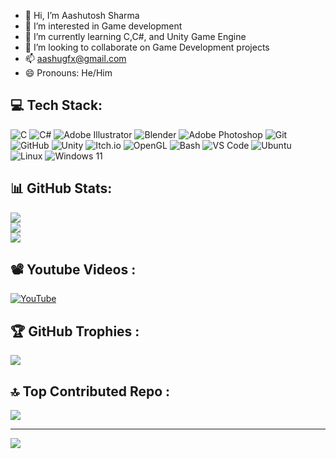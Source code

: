 - 👋 Hi, I’m Aashutosh Sharma
- 👀 I’m interested in Game development
- 🌱 I’m currently learning C,C#, and Unity Game Engine
- 💞️ I’m looking to collaborate on Game Development projects
- 📫 aashugfx@gmail.com
- 😄 Pronouns: He/Him


## 💻 Tech Stack:
![C](https://img.shields.io/badge/c-%2300599C.svg?style=flat&logo=c&logoColor=white) 
![C#](https://img.shields.io/badge/c%23-%23239120.svg?style=flat&logo=csharp&logoColor=white) 
![Adobe Illustrator](https://img.shields.io/badge/adobe%20illustrator-%23FF9A00.svg?style=flat&logo=adobe%20illustrator&logoColor=white) 
![Blender](https://img.shields.io/badge/blender-%23F5792A.svg?style=flat&logo=blender&logoColor=white) 
![Adobe Photoshop](https://img.shields.io/badge/adobe%20photoshop-%2331A8FF.svg?style=flat&logo=adobe%20photoshop&logoColor=white) 
![Git](https://img.shields.io/badge/git-%23F05033.svg?style=flat&logo=git&logoColor=white) 
![GitHub](https://img.shields.io/badge/github-%23121011.svg?style=flat&logo=github&logoColor=white) 
![Unity](https://img.shields.io/badge/unity-%23000000.svg?style=flat&logo=unity&logoColor=white) 
![Itch.io](https://img.shields.io/badge/Itch-%23FF0B34.svg?style=flat&logo=Itch.io&logoColor=white) 
![OpenGL](https://img.shields.io/badge/OpenGL-white?logo=OpenGL&style=flat) 
![Bash](https://img.shields.io/badge/-Bash-4EAA25?style=flat&logo=GNU%20Bash&logoColor=ffffff) 
![VS Code](https://img.shields.io/badge/VS%20Code-%23007ACC.svg?style=flat&logo=visual-studio-code&logoColor=white) 
![Ubuntu](https://img.shields.io/badge/ubuntu-%23E95420.svg?style=flat&logo=ubuntu&logoColor=white) 
![Linux](https://img.shields.io/badge/linux-%23FCC624.svg?style=flat&logo=linux&logoColor=black) 
![Windows 11](https://img.shields.io/badge/windows%2011-%230078D4.svg?style=flat&logo=windows11&logoColor=white)




## 📊 GitHub Stats:
![](https://github-readme-stats.vercel.app/api?username=daplixo&theme=radical&hide_border=true&include_all_commits=false&count_private=false)<br/>
![](https://github-readme-streak-stats.herokuapp.com/?user=daplixo&theme=radical&hide_border=true)<br/>
![](https://github-readme-stats.vercel.app/api/top-langs/?username=daplixo&theme=radical&hide_border=true&include_all_commits=false&count_private=false&layout=compact)

## 📽 Youtube Videos :
[![YouTube](http://i.ytimg.com/vi/SuinWdgqDEY/hqdefault.jpg)](https://www.youtube.com/watch?v=SuinWdgqDEY)

## 🏆 GitHub Trophies :
![](https://github-profile-trophy.vercel.app/?username=daplixo&theme=radical&no-frame=true&no-bg=true&margin-w=4)

## 🔝 Top Contributed Repo :
![](https://github-contributor-stats.vercel.app/api?username=daplixo&limit=5&theme=radical&combine_all_yearly_contributions=true)

---
[![](https://visitcount.itsvg.in/api?id=daplixo&icon=0&color=0)](https://visitcount.itsvg.in)

<!-- Proudly created with GPRM ( https://gprm.itsvg.in ) -->

